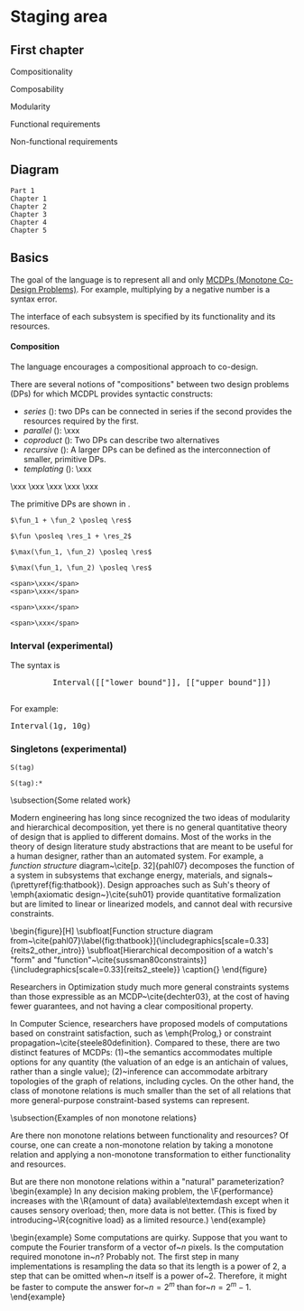 # Staging area

## First chapter


Compositionality

Composability

Modularity

Functional requirements

Non-functional requirements

## Diagram


    Part 1
    Chapter 1
    Chapter 2
    Chapter 3
    Chapter 4
    Chapter 5
    

## Basics

The goal of the language is to represent all and only [MCDPs (Monotone Co-Design Problems)](#def:MCDP). For example, multiplying by a negative number is a syntax error.
<!-- <footnote>Similarly, CVX's~\cite{cvx} goal
is to describe all only convex problems.</footnote> -->

The interface of each subsystem is specified
by its <f>functionality</f> and its <r>resources</r>.

#### Composition

The language encourages a compositional approach to co-design.

There are several notions of "compositions" between two design problems (DPs) for which MCDPL provides syntactic constructs:

* *series* ([](#subfig:series)): two DPs can be connected in series
  if the second provides
  the resources required by the first.
* *parallel* ([](#subfig:parallel)): \xxx
* *coproduct* ([](#subfig:coproduct)): Two DPs can describe two alternatives
* *recursive* ([](#subfig:hierarchical)): A larger DPs can be defined as the
  interconnection of smaller, primitive DPs.
* *templating* ([](#subfig:templating)): \xxx

<col3 figure-id="fig:main"
      figure-caption="DPs can be composed in a variety of ways">
    <span figure-id="subfig:series" figure-caption="Series">\xxx</span>
    <span figure-id="subfig:parallel"  figure-caption="Parallel">\xxx</span>
    <span figure-id='subfig:coproduct'  figure-caption="Coproduct">\xxx</span>
    <span figure-id='subfig:hierarchical'  figure-caption="Hierarchical"> \xxx</span>
    <span figure-id='subfig:templating' figure-caption="Templating">\xxx</span>
</col3>




The primitive DPs are shown in [](#fig:primitive).

<col4>

    $\fun_1 + \fun_2 \posleq \res$

    $\fun \posleq \res_1 + \res_2$

    $\max(\fun_1, \fun_2) \posleq \res$

    $\max(\fun_1, \fun_2) \posleq \res$

    <span>\xxx</span>
    <span>\xxx</span>

    <span>\xxx</span>

    <span>\xxx</span>

</col4>

### Interval (experimental)

The syntax is

<center>
    <pre class='mcdp_poset'>
    Interval([["lower bound"]], [["upper bound"]])
    </pre>
</center>

<!--
<pre><code><span class="keyword">Interval</span>(<span class='ph'>lower bound</span>,<span class='ph'>upper bound</span>)</code></pre>
 -->
For example:

<pre class='mcdp_poset'>
Interval(1g, 10g)
</pre>

### Singletons (experimental)

    S(tag)

    S(tag):*



\subsection{Some related work}

Modern engineering has long since recognized the two ideas of modularity and hierarchical decomposition, yet there is no general quantitative theory of design that is applied to different domains. Most of the works in the theory of design literature study abstractions that are meant to be useful for a human designer, rather than an automated system. For example, a *function structure* diagram~\cite[p. 32]{pahl07} decomposes the function of a system in subsystems that exchange energy, materials, and signals~(\prettyref{fig:thatbook}). Design approaches such as Suh's theory of \emph{axiomatic design~}\cite{suh01} provide quantitative formalization but are limited to linear or linearized models, and cannot deal with recursive constraints.

\begin{figure}[H]
\subfloat[Function structure diagram from~\cite{pahl07}\label{fig:thatbook}]{\includegraphics[scale=0.33]{reits2_other_intro}}
\subfloat[Hierarchical decomposition of a watch's "form" and "function"~\cite{sussman80constraints}]{\includegraphics[scale=0.33]{reits2_steele}}
\caption{}
\end{figure}

Researchers in Optimization study much more general constraints systems
than those expressible as an MCDP~\cite{dechter03}, at the cost
of having fewer guarantees, and not having a clear compositional property.

In Computer Science, researchers have proposed models of computations
based on constraint satisfaction, such as \emph{Prolog,} or constraint
propagation~\cite{steele80definition}. Compared to these, there
are two distinct features of MCDPs: (1)~the semantics accommodates
multiple options for any quantity (the valuation of an edge is an
antichain of values, rather than a single value); (2)~inference can
accommodate arbitrary topologies of the graph of relations, including
cycles. On the other hand, the class of monotone relations is much
smaller than the set of all relations that more general-purpose constraint-based
systems can represent.




\subsection{Examples of non monotone relations}

Are there non monotone relations between functionality and resources?
Of course, one can create a non-monotone relation by taking a monotone
relation and applying a non-monotone transformation to either functionality
and resources.

But are there non monotone relations within a "natural" parameterization?
\begin{example}
In any decision making problem, the \F{performance} increases with
the \R{amount of data} available\textemdash except when it causes
sensory overload; then, more data is not better. (This is fixed by
introducing~\R{cognitive load} as a limited resource.)
\end{example}




\begin{example}
Some computations are quirky. Suppose that you want to compute the
Fourier transform of a vector of~$n$ pixels. Is the computation
required monotone in~$n$? Probably not. The first step in many implementations
is resampling the data so that its length is a power of 2, a step
that can be omitted when~$n$ itself is a power of~$2$. Therefore,
it might be faster to compute the answer for~$n=2^{m}$ than for~$n=2^{m}-1$.
\end{example}
